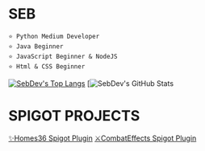 # SEB
```
⭐ Python Medium Developer
⭐ Java Beginner 
⭐ JavaScript Beginner & NodeJS
⭐ Html & CSS Beginner
```
[![SebDev's Top Langs](https://github-readme-stats.vercel.app/api/top-langs/?username=iSebDev)](https://github.com/iSebDev/iSebDev/blob/main/README.md)
[![SebDev's GitHub Stats](https://github-readme-stats.vercel.app/api?username=isebdev&show_icons=true&theme=dark#gh-dark-mode-only)

# SPIGOT PROJECTS

[✨Homes36 Spigot Plugin](https://www.spigotmc.org/resources/plugin.103207/)
[⚔CombatEffects Spigot Plugin](https://www.spigotmc.org/resources/plugin.105674/)

